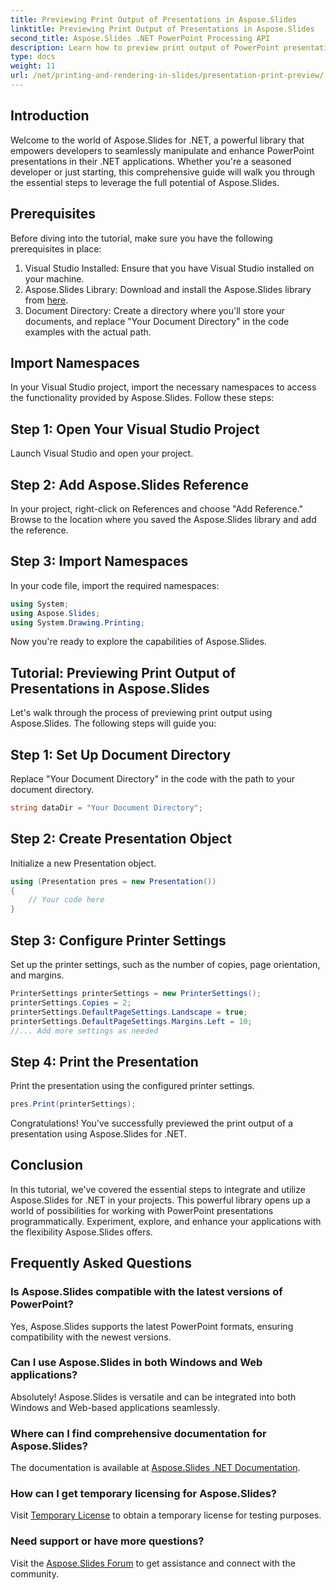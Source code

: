 ```yaml
---
title: Previewing Print Output of Presentations in Aspose.Slides
linktitle: Previewing Print Output of Presentations in Aspose.Slides
second_title: Aspose.Slides .NET PowerPoint Processing API
description: Learn how to preview print output of PowerPoint presentations using Aspose.Slides for .NET. Follow this step-by-step guide with source code to generate and customize print previews.
type: docs
weight: 11
url: /net/printing-and-rendering-in-slides/presentation-print-preview/
---
```

## Introduction
Welcome to the world of Aspose.Slides for .NET, a powerful library that empowers developers to seamlessly manipulate and enhance PowerPoint presentations in their .NET applications. Whether you're a seasoned developer or just starting, this comprehensive guide will walk you through the essential steps to leverage the full potential of Aspose.Slides.
## Prerequisites
Before diving into the tutorial, make sure you have the following prerequisites in place:
1. Visual Studio Installed: Ensure that you have Visual Studio installed on your machine.
2. Aspose.Slides Library: Download and install the Aspose.Slides library from [here](https://releases.aspose.com/slides/net/).
3. Document Directory: Create a directory where you'll store your documents, and replace "Your Document Directory" in the code examples with the actual path.
## Import Namespaces
In your Visual Studio project, import the necessary namespaces to access the functionality provided by Aspose.Slides. Follow these steps:
## Step 1: Open Your Visual Studio Project
Launch Visual Studio and open your project.
## Step 2: Add Aspose.Slides Reference
In your project, right-click on References and choose "Add Reference." Browse to the location where you saved the Aspose.Slides library and add the reference.
## Step 3: Import Namespaces
In your code file, import the required namespaces:
```csharp
using System;
using Aspose.Slides;
using System.Drawing.Printing;
```
Now you're ready to explore the capabilities of Aspose.Slides.
## Tutorial: Previewing Print Output of Presentations in Aspose.Slides
Let's walk through the process of previewing print output using Aspose.Slides. The following steps will guide you:
## Step 1: Set Up Document Directory
Replace "Your Document Directory" in the code with the path to your document directory.
```csharp
string dataDir = "Your Document Directory";
```
## Step 2: Create Presentation Object
Initialize a new Presentation object.
```csharp
using (Presentation pres = new Presentation())
{
    // Your code here
}
```
## Step 3: Configure Printer Settings
Set up the printer settings, such as the number of copies, page orientation, and margins.
```csharp
PrinterSettings printerSettings = new PrinterSettings();
printerSettings.Copies = 2;
printerSettings.DefaultPageSettings.Landscape = true;
printerSettings.DefaultPageSettings.Margins.Left = 10;
//... Add more settings as needed
```
## Step 4: Print the Presentation
Print the presentation using the configured printer settings.
```csharp
pres.Print(printerSettings);
```
Congratulations! You've successfully previewed the print output of a presentation using Aspose.Slides for .NET.
## Conclusion
In this tutorial, we've covered the essential steps to integrate and utilize Aspose.Slides for .NET in your projects. This powerful library opens up a world of possibilities for working with PowerPoint presentations programmatically. Experiment, explore, and enhance your applications with the flexibility Aspose.Slides offers.
## Frequently Asked Questions
### Is Aspose.Slides compatible with the latest versions of PowerPoint?
Yes, Aspose.Slides supports the latest PowerPoint formats, ensuring compatibility with the newest versions.
### Can I use Aspose.Slides in both Windows and Web applications?
Absolutely! Aspose.Slides is versatile and can be integrated into both Windows and Web-based applications seamlessly.
### Where can I find comprehensive documentation for Aspose.Slides?
The documentation is available at [Aspose.Slides .NET Documentation](https://reference.aspose.com/slides/net/).
### How can I get temporary licensing for Aspose.Slides?
Visit [Temporary License](https://purchase.aspose.com/temporary-license/) to obtain a temporary license for testing purposes.
### Need support or have more questions?
Visit the [Aspose.Slides Forum](https://forum.aspose.com/c/slides/11) to get assistance and connect with the community.

